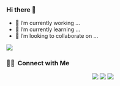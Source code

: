 ### Hi there 👋

- 🔭 I’m currently working ...
- 🌱 I’m currently learning ...
- 👯 I’m looking to collaborate on ...

![](https://www.codewars.com/users/reddvil/badges/large)

### 🤝🏻 &nbsp;Connect with Me

<p align="center">
<a href="https://www.linkedin.com/in/reddvil/"><img src="https://img.shields.io/badge/-Reddvil-0077B5?style=flat&logo=Linkedin&logoColor=white"/></a>
<a href="mailto:zurab.okroshidze.1@btu.edu.ge"><img src="https://img.shields.io/badge/-zurab.okroshidze.1@btu.edu.ge-D14836?style=flat&logo=Gmail&logoColor=white"/></a>
<a href="https://www.facebook.com/nk887"><img src="https://img.shields.io/badge/-@Reddvil-1877F2?style=flat&logo=Facebook&logoColor=white"/></a>
</p>

